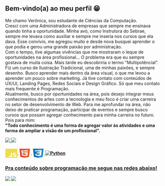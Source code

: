 ## Bem-vindo(a) ao meu perfil 😁
   Me chamo Verônica, sou estudante de Ciências da Computação. <br>
   Cresci com uma Administradora de empresas que sempre me ensinava quando tinha a oportunidade. Minha avó, como Instrutora do Sebrae, sempre me levava como auxiliar e sempre me inseria nos cursos que ela dava. Esse convívio, me agregou muito e desde nova busquei aprender o que podia e gerou uma grande paixão por administração.<br>
   Com o tempo, tive algumas vivências que me mostraram o leque de oportunidades na área profissional... O problema era que eu sempre gostava de muita coisa. Mais tarde eu descobriria o termo "Multipotêncial". <br>
   Fiz um curso de Ilustração Tradicional, uma de minhas paixões, e sempre desenho. Busco aprender mais dentro da área visual, o que me levou a aprender um pouco sobre marketing. Já tive contato com conteúdos de UX/UI, Landing Pages, Redes Sociais e Design Gráfico. Só que meu contato mais frequente é Programação. <br>
   Atualmente, busco por oportunidades na área, pois desejo integrar meus conhecimentos de artes com a tecnologia e meu foco é criar uma carreira no setor de desenvolvimento de Web. Para me aprofundar na área, não deixo de praticar programação, participar de eventos e sempre busco cursos que possam agregar conhecimento para minha carreira no futuro. Pois para mim: <br> 
   <strong>"Todo conhecimento é uma forma de agregar valor às atividades e uma forma de ampliar a visão de um profissional".<strong>

 <div>
   <a href="https://github.com/V3ero
">
   <img height="180em" src="https://github-readme-stats.vercel.app/api?username=V3ero&show_icons=true&theme=tokyonight&include_all_commits=true&count_private=true"/>
   <img height="180em" src="https://github-readme-stats.vercel.app/api/top-langs/?username=V3ero&layout=compact&langs_count=6&theme=tokyonight"/>
</div>
    
<div style="display: inline_block"><br>
  <img align="center" alt="Js" height="30" width="40" src="https://raw.githubusercontent.com/devicons/devicon/master/icons/javascript/javascript-plain.svg">
  <img align="center" alt="HTML" height="30" width="40" src="https://raw.githubusercontent.com/devicons/devicon/master/icons/html5/html5-original.svg">
  <img align="center" alt="CSS" height="30" width="40" src="https://raw.githubusercontent.com/devicons/devicon/master/icons/css3/css3-original.svg">
  <img align="center" alt="Python" height="30" width="40" src="https://cdn.jsdelivr.net/gh/devicons/devicon/icons/python/python-original.svg" />
  
 
<br>
 
### Pra conteúdo sobre programação me segue nas redes abaixo!
 
<div> 
  <a href="https://instagram.com/v3eronicapereira/" target="_blank"><img src="https://img.shields.io/badge/-Instagram-%23E4405F?style=for-the-badge&logo=instagram&logoColor=white" target="_blank"></a>
  <a href="https://www.linkedin.com/in/veronicapereira-ilustraedev/" target="_blank"><img src="https://img.shields.io/badge/-LinkedIn-%230077B5?style=for-the-badge&logo=linkedin&logoColor=white" target="_blank"></a>